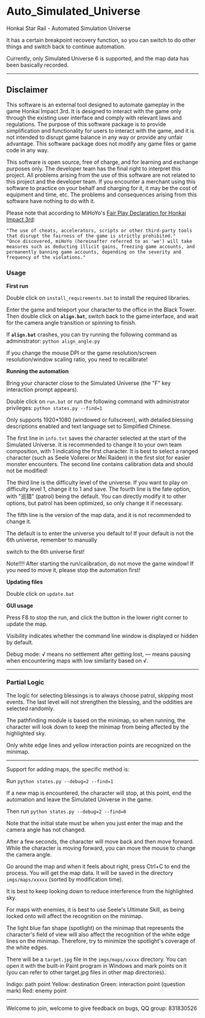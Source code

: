 # Auto_Simulated_Universe
Honkai Star Rail - Automated Simulation Universe

It has a certain breakpoint recovery function, so you can switch to do other things and switch back to continue automation.

Currently, only Simulated Universe 6 is supported, and the map data has been basically recorded.

----------------------------------------------------------------------------------------------

## Disclaimer
This software is an external tool designed to automate gameplay in the game Honkai Impact 3rd. It is designed to interact with the game only through the existing user interface and comply with relevant laws and regulations. The purpose of this software package is to provide simplification and functionality for users to interact with the game, and it is not intended to disrupt game balance in any way or provide any unfair advantage. This software package does not modify any game files or game code in any way.

This software is open source, free of charge, and for learning and exchange purposes only. The developer team has the final right to interpret this project. All problems arising from the use of this software are not related to this project and the developer team. If you encounter a merchant using this software to practice on your behalf and charging for it, it may be the cost of equipment and time, etc. The problems and consequences arising from this software have nothing to do with it.

Please note that according to MiHoYo's [Fair Play Declaration for Honkai Impact 3rd](https://hsr.hoyoverse.com/en-us/news/111244):

    "The use of cheats, accelerators, scripts or other third-party tools that disrupt the fairness of the game is strictly prohibited."
    "Once discovered, miHoYo (hereinafter referred to as 'we') will take measures such as deducting illicit gains, freezing game accounts, and permanently banning game accounts, depending on the severity and frequency of the violations."

### Usage

**First run**

Double click on `install_requirements.bat` to install the required libraries.

Enter the game and teleport your character to the office in the Black Tower. Then double click on **`align.bat`**, switch back to the game interface, and wait for the camera angle transition or spinning to finish.

If **`align.bat`** crashes, you can try running the following command as administrator:
```python align_angle.py```

If you change the mouse DPI or the game resolution/screen resolution/window scaling ratio, you need to recalibrate!

**Running the automation**

Bring your character close to the Simulated Universe (the "F" key interaction prompt appears).

Double click on `run.bat` or run the following command with administrator privileges:
```python states.py --find=1```

Only supports 1920*1080 (windowed or fullscreen), with detailed blessing descriptions enabled and text language set to Simplified Chinese.

The first line in `info.txt` saves the character selected at the start of the Simulated Universe. It is recommended to change it to your own team composition, with 1 indicating the first character. It is best to select a ranged character (such as Seele Vollerei or Mei Raiden) in the first slot for easier monster encounters. The second line contains calibration data and should not be modified!

The third line is the difficulty level of the universe. If you want to play on difficulty level 1, change it to 1 and save. The fourth line is the fate option, with "巡猎" (patrol) being the default. You can directly modify it to other options, but patrol has been optimized, so only change it if necessary.

The fifth line is the version of the map data, and it is not recommended to change it.

The default is to enter the universe you default to! If your default is not the 6th universe, remember to manually

 switch to the 6th universe first!

Note!!!! After starting the run/calibration, do not move the game window! If you need to move it, please stop the automation first!

**Updating files**

Double click on `update.bat`

**GUI usage**

Press F8 to stop the run, and click the button in the lower right corner to update the map.

Visibility indicates whether the command line window is displayed or hidden by default.

Debug mode: √ means no settlement after getting lost, — means pausing when encountering maps with low similarity based on √.

----------------------------------------------------------------------------------------------

### Partial Logic

The logic for selecting blessings is to always choose patrol, skipping most events. The last level will not strengthen the blessing, and the oddities are selected randomly.

The pathfinding module is based on the minimap, so when running, the character will look down to keep the minimap from being affected by the highlighted sky.

Only white edge lines and yellow interaction points are recognized on the minimap.

----------------------------------------------------------------------------------------------

Support for adding maps, the specific method is:

Run `python states.py --debug=2 --find=1`

If a new map is encountered, the character will stop, at this point, end the automation and leave the Simulated Universe in the game.

Then run `python states.py --debug=2 --find=0`

Note that the initial state must be when you just enter the map and the camera angle has not changed.

After a few seconds, the character will move back and then move forward. While the character is moving forward, you can move the mouse to change the camera angle.

Go around the map and when it feels about right, press Ctrl+C to end the process. You will get the map data. It will be saved in the directory `imgs/maps/xxxxx` (sorted by modification time).

It is best to keep looking down to reduce interference from the highlighted sky.

For maps with enemies, it is best to use Seele's Ultimate Skill, as being locked onto will affect the recognition on the minimap.

The light blue fan shape (spotlight) on the minimap that represents the character's field of view will also affect the recognition of the white edge lines on the minimap. Therefore, try to minimize the spotlight's coverage of the white edges.

There will be a `target.jpg` file in the `imgs/maps/xxxxx` directory. You can open it with the built-in Paint program in Windows and mark points on it (you can refer to other target.jpg files in other map directories).

Indigo: path point Yellow: destination Green: interaction point (question mark) Red: enemy point

----------------------------------------------------------------------------------------------

Welcome to join, welcome to give feedback on bugs, QQ group: 831830526

